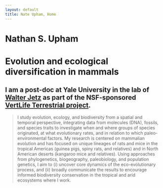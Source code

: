 ```yaml
---
layout: default
title: Nate Upham, Home
---
```

# Nathan S. Upham

# Evolution and ecological diversification in mammals

## I am a post-doc at Yale University in the lab of [Walter Jetz](http://jetzlab.yale.edu/) as part of the NSF-sponsored [VertLife Terrestrial project](http://vertlife.org/).

> I study evolution, ecology, and biodiversity from a spatial and temporal perspective, integrating data from molecules (DNA), fossils, and species traits to investigate when and where groups of species originated, at what evolutionary rates, and in relation to which paleo-environmental factors.  My research is centered on mammalian evolution and has focused on unique lineages of rats and mice in the tropical Americas (guinea pigs, spiny rats, and relatives) and in North American deserts (kangaroo mice and relatives).  Using approaches from phylogenetics, biogeography, paleobiology, and population genetics, I aim to (i) uncover core dynamics of the eco-evolutionary process, and (ii) broadly communicate the results to encourage informed biodiversity conservation in the tropical and arid ecosystems where I work.
